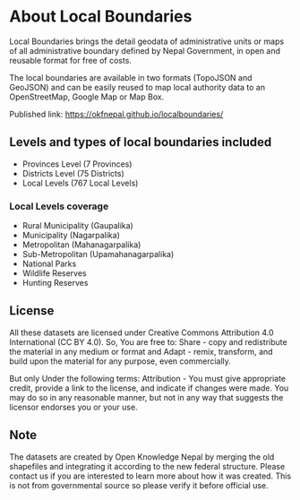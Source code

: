 # About Local Boundaries
Local Boundaries brings the detail geodata of administrative units or maps of all administrative boundary defined by Nepal Government, in open and reusable format for free of costs.

The local boundaries are available in two formats (TopoJSON and GeoJSON) and can be easily reused to map local authority data to an OpenStreetMap, Google Map or Map Box.

Published link: https://okfnepal.github.io/localboundaries/

## Levels and types of local boundaries included
* Provinces Level (7 Provinces)
* Districts Level (75 Districts)
* Local Levels (767 Local Levels)

### Local Levels coverage
* Rural Municipality (Gaupalika) 	
* Municipality (Nagarpalika)
* Metropolitan (Mahanagarpalika)
* Sub-Metropolitan (Upamahanagarpalika)
* National Parks
* Wildlife Reserves 
* Hunting Reserves 

## License
All these datasets are licensed under Creative Commons Attribution 4.0 International (CC BY 4.0). So, You are free to: Share - copy and redistribute the material in any medium or format and Adapt - remix, transform, and build upon the material for any purpose, even commercially.

But only Under the following terms: Attribution - You must give appropriate credit, provide a link to the license, and indicate if changes were made. You may do so in any reasonable manner, but not in any way that suggests the licensor endorses you or your use.

## Note
The datasets are created by Open Knowledge Nepal by merging the old shapefiles and integrating it according to the new federal structure. Please contact us if you are interested to learn more about how it was created. This is not from governmental source so please verify it before official use. 



